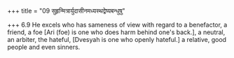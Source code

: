 +++
title = "09 सुहृन्मित्रार्युदासीनमध्यस्थद्वेष्यबन्धुषु"

+++
6.9 He excels who has sameness of view with regard to a benefactor, a
friend, a foe \[Ari (foe) is one who does harm behind one's back.\], a
neutral, an arbiter, the hateful, \[Dvesyah is one who openly hateful.\]
a relative, good people and even sinners.
